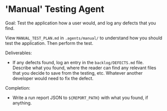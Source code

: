 # 'Manual' Testing Agent 

Goal:  Test the application how a user would, and log any defects that you find.

View `MANUAL_TEST_PLAN.md` in `.agents/manual/` to understand how you should test the application. Then perform the test.

Deliverables:
- If any defects found, log an entry in the `backlog/DEFECTS.md` file. Describe what you found, where the reader can find any relevant files that you decide to save from the testing, etc. Whatever another developer would need to fix the defect.

Completion:
- Write a run report JSON to `${REPORT_PATH}` with what you found, if anything.
